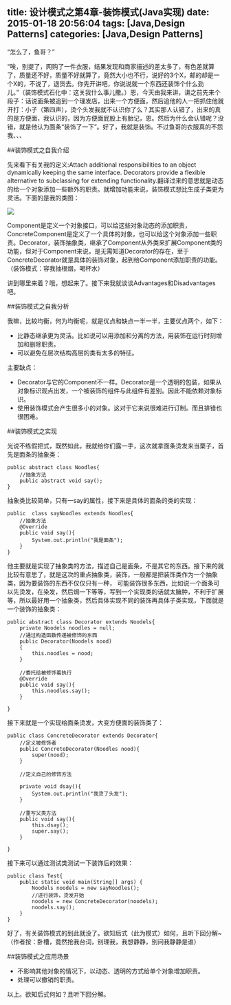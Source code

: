 title: 设计模式之第4章-装饰模式(Java实现)
date: 2015-01-18 20:56:04
tags: [Java,Design Patterns]
categories: [Java,Design Patterns]
---
“怎么了，鱼哥？”

“唉，别提了，网购了一件衣服，结果发现和商家描述的差太多了，有色差就算了，质量还不好，质量不好就算了，竟然大小也不行，说好的3个X，邮的却是一个X的，不说了，退货去。你先开讲吧，你说说就一个东西还装饰个什么劲儿。”（装饰模式石化中：这关我什么事儿撒。）恩，今天由我来讲，讲之前先来个段子：话说面条被追到一个理发店，出来一个方便面，然后追他的人一把抓住他就开打：小子（第四声），烫个头发我就不认识你了么？其实那人认错了，出来的真的是方便面，我认识的，因为方便面屁股上有胎记，恩。然后为什么会认错呢？没错，就是他认为面条“装饰了一下”。好了，我就是装饰。不过鱼哥的衣服真的不怨我、、、

##装饰模式之自我介绍

先来看下有关我的定义:Attach additional responsibilities to an object dynamically keeping the same interface. Decorators provide a flexible alternative to subclassing for extending functionality.翻译过来的意思就是动态的给一个对象添加一些额外的职责。就增加功能来说，装饰模式想比生成子类更为灵活。下面的是我的类图：

![](http://images.cnitblog.com/blog/666211/201501/181404234179260.jpg)

Component是定义一个对象接口，可以给这些对象动态的添加职责，ConcreteComponent是定义了一个具体的对象，也可以给这个对象添加一些职责。Decorator，装饰抽象类，继承了Component从外类来扩展Component类的功能，但对于Component来说，是无需知道Decorator的存在，至于ConcreteDecorator就是具体的装饰对象，起到给Component添加职责的功能。（装饰模式：容我抽根烟，喝杯水）

讲到哪里来着？哦，想起来了。接下来我就谈谈Advantages和Disadvantages吧。

##装饰模式之自我分析

我嘛，比较均衡，何为均衡呢，就是优点和缺点一半一半，主要优点两个，如下：

* 比静态继承更为灵活。比如说可以用添加和分离的方法，用装饰在运行时刻增加和删除职责。
* 可以避免在层次结构高层的类有太多的特征。

主要缺点：

* Decorator与它的Component不一样。Decorator是一个透明的包装，如果从对象标识观点出发，一个被装饰的组件与此组件有差别。因此不能依赖对象标识。
* 使用装饰模式会产生很多小的对象。这对于它来说很难进行订制。而且排错也很困难。

##装饰模式之实现

光说不练假把式，既然如此，我就给你们露一手，这次就拿面条烫发来当栗子，首先是面条的抽象类：

	public abstract class Noodles{
	    //抽象方法
	    public abstract void say();
	}

抽象类比较简单，只有一say的属性，接下来是具体的面条的类的实现：

	public  class sayNoodles extends Noodles{
	    //抽象方法
	    @Override
	    public void say(){
	        System.out.println("我是面条");
	    }
	}

他主要就是实现了抽象类的方法，描述自己是面条，不是其它的东西。接下来的就比较有意思了，就是这次的重点抽象类，装饰，一般都是把装饰类作为一个抽象类，因为要装饰的东西不仅仅只有一种， 可能装饰很多东西，比如说一个面条可以先烫发，在染发，然后焗一下等等，写到一个实现类的话就太臃肿，不利于扩展等，所以最好用一个抽象类，然后具体实现不同的装饰再具体子类实现，下面就是一个装饰的抽象类：　

	public abstract class Decorator extends Noodels{
	    private Noodels noodles = null;
	    //通过构造函数传递被修饰的东西
	    public Decorator(Noodels nood)
	    {
	        this.noodles = nood;
	    }
	
	    //委托给被修饰着执行
	    @Override
	    public void say(){
	        this.noodles.say();
	    }
	
	}

接下来就是一个实现给面条烫发，大变方便面的装饰类了：

	public class ConcreteDecorator extends Decorator{
	    //定义被修饰者
	    public ConcreteDecorator(Noodles nood){
	        super(nood);
	    }
	
	    //定义自己的修饰方法
	
	    private void dsay(){
	        System.out.println("我烫了头发");
	    }
	
	    //重写父类方法
	    public void say(){
	        this.dsay();
	        super.say();
	    }
	
	}

接下来可以通过测试类测试一下装饰后的效果：

	public class Test{
	    public static void main(String[] args) {
	        Noodels noodels = new sayNoodles();
	        //进行装饰，烫发开始
	        noodels = new ConcreteDecorator(noodels);
	        noodels.say();
	    }
	}	

好了，有关装饰模式的到此就没了。欲知后式（此为模式）如何，且听下回分解~（作者按：卧槽，竟然抢我台词，别理我，我想静静，别问我静静是谁）

##装饰模式之应用场景

* 不影响其他对象的情况下，以动态、透明的方式给单个对象增加职责。
* 处理可以撤销的职责。

以上。欲知后式何如？且听下回分解。